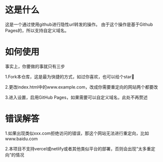# 这是什么
这是一个通过使用github进行隐性url转发的操作。
由于这个操作是基于Github Pages的，所以支持自定义域名。

# 如何使用

事实上，你要做的事就只有三步

1.Fork本仓库，这是最为快捷的方式，如过你喜欢，也可以给个star🌟

2.更改index.html中的www.example.com，改成你需要重定向的网站两个都要改

3.进入设置，启用GitHub Pages，如果需要可以自定义域名，此处不再赘述

# 错误解答
1.如果出现类似xxx.com拒绝访问的错误，那这个网站无法进行重定向，比如www.baidu.com

2.本项目不支持vercel或netlify或者其他类似平台的部署，否则会出现“太多重定向”的情况
